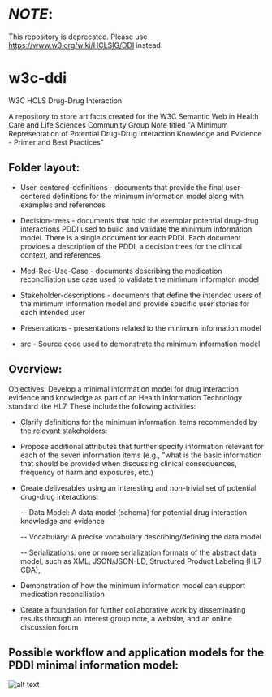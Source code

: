 
# *NOTE*:
This repository is deprecated. Please use https://www.w3.org/wiki/HCLSIG/DDI instead. 

# w3c-ddi
W3C HCLS Drug-Drug Interaction

A repository to store artifacts created for the W3C Semantic Web in Health Care and Life Sciences Community Group Note
titled "A Minimum Representation of Potential Drug-Drug Interaction Knowledge and Evidence - Primer and Best Practices"

## Folder layout:

- User-centered-definitions - documents that provide the final user-centered definitions for the minimum information model along with examples and references

- Decision-trees - documents that hold the exemplar potential drug-drug interactions PDDI used to build and validate the minimum information model. There is a single document for each PDDI. Each document provides a description of the PDDI, a decision trees for the clinical context, and references 

- Med-Rec-Use-Case - documents describing the medication reconciliation use case used to validate the minimum informaton model

- Stakeholder-descriptions - documents that define the intended users of the minimum information model and provide specific user stories for each intended user

- Presentations - presentations related to the minimum information model

- src - Source code used to demonstrate the minimum information model

## Overview:

Objectives: Develop a minimal information model for drug interaction
evidence and knowledge as part of an Health Information Technology
standard like HL7. These include the following activities:

- Clarify definitions for the minimum information items recommended by the relevant stakeholders:

- Propose additional attributes that further specify information relevant for each of the seven information items (e.g., "what is the basic information that should be provided when discussing clinical consequences, frequency of harm and exposures, etc.)

- Create deliverables using an interesting and non-trivial set of potential drug-drug interactions:

   -- Data Model: A data model (schema) for potential drug interaction knowledge and evidence

   -- Vocabulary: A precise vocabulary describing/defining the data model

   -- Serializations: one or more serialization formats of the abstract
   data model, such as XML, JSON/JSON-LD, Structured Product Labeling (HL7 CDA),
   

- Demonstration of how the minimum information model can support medication reconciliation 

- Create a foundation for further collaborative work by disseminating results through an interest group note, a website, and an online discussion forum

## Possible workflow and application models for the PDDI minimal information model:

![alt text](https://github.com/W3C-HCLS/w3c-ddi/raw/master/Presentations/images/info-model-value-proposition.png "Possible workflow and application models for the PDDI minimal information model.")
